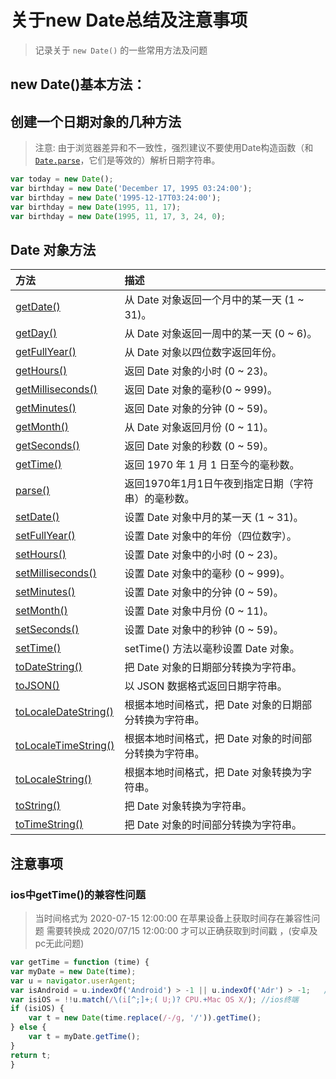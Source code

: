 # 关于new Date总结及注意事项

> 记录关于 `new Date()` 的一些常用方法及问题

## new Date()基本方法：

## 创建一个日期对象的几种方法

> 注意: 由于浏览器差异和不一致性，强烈建议不要使用Date构造函数（和[`Date.parse`](https://developer.mozilla.org/zh-CN/docs/Web/JavaScript/Reference/Global_Objects/Date/parse)，它们是等效的）解析日期字符串。

```JavaScript
var today = new Date();
var birthday = new Date('December 17, 1995 03:24:00');
var birthday = new Date('1995-12-17T03:24:00');
var birthday = new Date(1995, 11, 17);
var birthday = new Date(1995, 11, 17, 3, 24, 0);
```

## Date 对象方法

| 方法 | 描述 |
| :-- | :-- |
| [getDate()](https://www.runoob.com/jsref/jsref-getdate.html) | 从 Date 对象返回一个月中的某一天 (1 ~ 31)。 |
| [getDay()](https://www.runoob.com/jsref/jsref-getday.html) | 从 Date 对象返回一周中的某一天 (0 ~ 6)。 |
| [getFullYear()](https://www.runoob.com/jsref/jsref-getfullyear.html) | 从 Date 对象以四位数字返回年份。 |
| [getHours()](https://www.runoob.com/jsref/jsref-gethours.html) | 返回 Date 对象的小时 (0 ~ 23)。 |
| [getMilliseconds()](https://www.runoob.com/jsref/jsref-getmilliseconds.html) | 返回 Date 对象的毫秒(0 ~ 999)。 |
| [getMinutes()](https://www.runoob.com/jsref/jsref-getminutes.html) | 返回 Date 对象的分钟 (0 ~ 59)。 |
| [getMonth()](https://www.runoob.com/jsref/jsref-getmonth.html) | 从 Date 对象返回月份 (0 ~ 11)。 |
| [getSeconds()](https://www.runoob.com/jsref/jsref-getseconds.html) | 返回 Date 对象的秒数 (0 ~ 59)。 |
| [getTime()](https://www.runoob.com/jsref/jsref-gettime.html) | 返回 1970 年 1 月 1 日至今的毫秒数。 |
| [parse()](https://www.runoob.com/jsref/jsref-parse.html) | 返回1970年1月1日午夜到指定日期（字符串）的毫秒数。 |
| [setDate()](https://www.runoob.com/jsref/jsref-setdate.html) | 设置 Date 对象中月的某一天 (1 ~ 31)。 |
| [setFullYear()](https://www.runoob.com/jsref/jsref-setfullyear.html) | 设置 Date 对象中的年份（四位数字）。 |
| [setHours()](https://www.runoob.com/jsref/jsref-sethours.html) | 设置 Date 对象中的小时 (0 ~ 23)。 |
| [setMilliseconds()](https://www.runoob.com/jsref/jsref-setmilliseconds.html) | 设置 Date 对象中的毫秒 (0 ~ 999)。 |
| [setMinutes()](https://www.runoob.com/jsref/jsref-setminutes.html) | 设置 Date 对象中的分钟 (0 ~ 59)。 |
| [setMonth()](https://www.runoob.com/jsref/jsref-setmonth.html) | 设置 Date 对象中月份 (0 ~ 11)。 |
| [setSeconds()](https://www.runoob.com/jsref/jsref-setseconds.html) | 设置 Date 对象中的秒钟 (0 ~ 59)。 |
| [setTime()](https://www.runoob.com/jsref/jsref-settime.html) | setTime() 方法以毫秒设置 Date 对象。 |
| [toDateString()](https://www.runoob.com/jsref/jsref-todatestring.html) | 把 Date 对象的日期部分转换为字符串。 |
| [toJSON()](https://www.runoob.com/jsref/jsref-tojson.html) | 以 JSON 数据格式返回日期字符串。 |
| [toLocaleDateString()](https://www.runoob.com/jsref/jsref-tolocaledatestring.html) | 根据本地时间格式，把 Date 对象的日期部分转换为字符串。 |
| [toLocaleTimeString()](https://www.runoob.com/jsref/jsref-tolocaletimestring.html) | 根据本地时间格式，把 Date 对象的时间部分转换为字符串。 |
| [toLocaleString()](https://www.runoob.com/jsref/jsref-tolocalestring.html) | 根据本地时间格式，把 Date 对象转换为字符串。 |
| [toString()](https://www.runoob.com/jsref/jsref-tostring-date.html) | 把 Date 对象转换为字符串。 |
| [toTimeString()](https://www.runoob.com/jsref/jsref-totimestring.html) | 把 Date 对象的时间部分转换为字符串。 |










## 注意事项

### ios中getTime()的兼容性问题
> 当时间格式为 2020-07-15 12:00:00 在苹果设备上获取时间存在兼容性问题  需要转换成 2020/07/15 12:00:00 才可以正确获取到时间戳 ，(安卓及pc无此问题)

```javascript
var getTime = function (time) {
var myDate = new Date(time);
var u = navigator.userAgent;
var isAndroid = u.indexOf('Android') > -1 || u.indexOf('Adr') > -1;   //android终端
var isiOS = !!u.match(/\(i[^;]+;( U;)? CPU.+Mac OS X/); //ios终端
if (isiOS) {
    var t = new Date(time.replace(/-/g, '/')).getTime();
} else {
    var t = myDate.getTime();
}
return t;
}
```



















